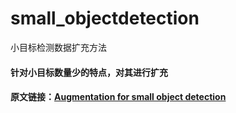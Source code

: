 # small_objectdetection
小目标检测数据扩充方法
#### 针对小目标数量少的特点，对其进行扩充
#### 原文链接：[Augmentation for small object detection](https://arxiv.org/pdf/1902.07296.pdf)
